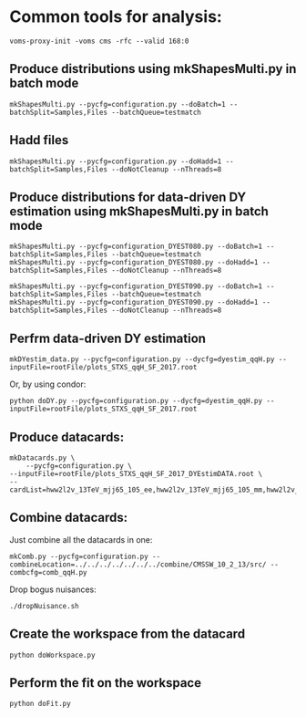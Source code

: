 # Common tools for analysis:
  
    voms-proxy-init -voms cms -rfc --valid 168:0

## Produce distributions using mkShapesMulti.py in batch mode
  
    mkShapesMulti.py --pycfg=configuration.py --doBatch=1 --batchSplit=Samples,Files --batchQueue=testmatch

## Hadd files

    mkShapesMulti.py --pycfg=configuration.py --doHadd=1 --batchSplit=Samples,Files --doNotCleanup --nThreads=8

## Produce distributions for data-driven DY estimation using mkShapesMulti.py in batch mode 

    mkShapesMulti.py --pycfg=configuration_DYEST080.py --doBatch=1 --batchSplit=Samples,Files --batchQueue=testmatch 
    mkShapesMulti.py --pycfg=configuration_DYEST080.py --doHadd=1 --batchSplit=Samples,Files --doNotCleanup --nThreads=8

    mkShapesMulti.py --pycfg=configuration_DYEST090.py --doBatch=1 --batchSplit=Samples,Files --batchQueue=testmatch 
    mkShapesMulti.py --pycfg=configuration_DYEST090.py --doHadd=1 --batchSplit=Samples,Files --doNotCleanup --nThreads=8

## Perfrm data-driven DY estimation

    mkDYestim_data.py --pycfg=configuration.py --dycfg=dyestim_qqH.py --inputFile=rootFile/plots_STXS_qqH_SF_2017.root

Or, by using condor:

    python doDY.py --pycfg=configuration.py --dycfg=dyestim_qqH.py --inputFile=rootFile/plots_STXS_qqH_SF_2017.root

## Produce datacards:

    mkDatacards.py \
        --pycfg=configuration.py \
	--inputFile=rootFile/plots_STXS_qqH_SF_2017_DYEstimDATA.root \
	--cardList=hww2l2v_13TeV_mjj65_105_ee,hww2l2v_13TeV_mjj65_105_mm,hww2l2v_13TeV_mjj350_700_pthLT200_ee,hww2l2v_13TeV_mjj350_700_pthLT200_mm,hww2l2v_13TeV_mjjGT700_pthLT200_ee,hww2l2v_13TeV_mjjGT700_pthLT200_mm,hww2l2v_13TeV_mjjGT350_pthGT200_ee,hww2l2v_13TeV_mjjGT350_pthGT200_mm,hww2l2v_13TeV_top_2j_vh_ee,hww2l2v_13TeV_top_2j_vh_mm,hww2l2v_13TeV_top_2j_vbf_ee,hww2l2v_13TeV_top_2j_vbf_mm,hww2l2v_13TeV_top_2j_hpt_ee,hww2l2v_13TeV_top_2j_hpt_mm,hww2l2v_13TeV_WW_2j_vh_ee,hww2l2v_13TeV_WW_2j_vh_mm,hww2l2v_13TeV_WW_2j_vbf_ee,hww2l2v_13TeV_WW_2j_vbf_mm,hww2l2v_13TeV_WW_2j_hpt_ee,hww2l2v_13TeV_WW_2j_hpt_mm

## Combine datacards:

Just combine all the datacards in one:

    mkComb.py --pycfg=configuration.py --combineLocation=../../../../../../../combine/CMSSW_10_2_13/src/ --combcfg=comb_qqH.py

Drop bogus nuisances:

    ./dropNuisance.sh 

## Create the workspace from the datacard

    python doWorkspace.py

## Perform the fit on the workspace

    python doFit.py
